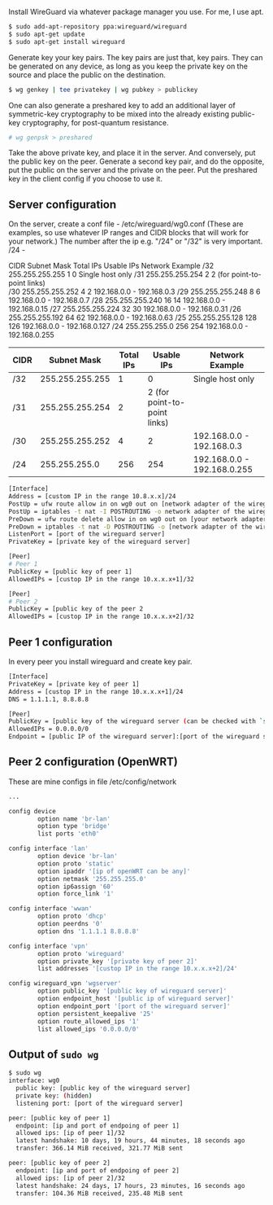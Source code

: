 Install WireGuard via whatever package manager you use.  For me, I use apt.

```bash
$ sudo add-apt-repository ppa:wireguard/wireguard
$ sudo apt-get update
$ sudo apt-get install wireguard
```

Generate key your key pairs.  The key pairs are just that, key pairs.  They can be
generated on any device, as long as you keep the private key on the source and 
place the public on the destination.  

```bash
$ wg genkey | tee privatekey | wg pubkey > publickey
```

One can also generate a preshared key to add an additional layer of symmetric-key cryptography to be mixed into the already existing public-key cryptography, for post-quantum resistance.

```bash
# wg genpsk > preshared
```

Take the above private key, and place it in the server.  And conversely, put the 
public key on the peer.  Generate a second key pair, and do the opposite, put the
public on the server and the private on the peer.  Put the preshared key in the client config if you choose to use it.

## Server configuration

On the server, create a conf file - /etc/wireguard/wg0.conf (These are examples,
so use whatever IP ranges and CIDR blocks that will work for your network.)
The number after the ip e.g. "/24" or "/32" is very important.
/24 - 

CIDR	Subnet Mask	Total IPs	Usable IPs	Network Example
/32	255.255.255.255	1	0	Single host only
/31	255.255.255.254	2	2 (for point-to-point links)	
/30	255.255.255.252	4	2	192.168.0.0 - 192.168.0.3
/29	255.255.255.248	8	6	192.168.0.0 - 192.168.0.7
/28	255.255.255.240	16	14	192.168.0.0 - 192.168.0.15
/27	255.255.255.224	32	30	192.168.0.0 - 192.168.0.31
/26	255.255.255.192	64	62	192.168.0.0 - 192.168.0.63
/25	255.255.255.128	128	126	192.168.0.0 - 192.168.0.127
/24	255.255.255.0	256	254	192.168.0.0 - 192.168.0.255

| CIDR  | Subnet Mask        | Total IPs | Usable IPs                     | Network Example                  |
|-------|--------------------|-----------|--------------------------------|----------------------------------|
| /32   | 255.255.255.255   | 1         | 0                              | Single host only                |
| /31   | 255.255.255.254   | 2         | 2 (for point-to-point links)   |                                  |
| /30   | 255.255.255.252   | 4         | 2                              | 192.168.0.0 - 192.168.0.3       |
| /24   | 255.255.255.0     | 256       | 254                            | 192.168.0.0 - 192.168.0.255     |

```bash
[Interface]
Address = [custom IP in the range 10.8.x.x]/24
PostUp = ufw route allow in on wg0 out on [network adapter of the wireguard server]
PostUp = iptables -t nat -I POSTROUTING -o network adapter of the wireguard server] -j MASQUERADE
PreDown = ufw route delete allow in on wg0 out on [your network adapter]
PreDown = iptables -t nat -D POSTROUTING -o [network adapter of the wireguard server] -j MASQUERADE
ListenPort = [port of the wireguard server]
PrivateKey = [private key of the wireguard server]

[Peer]
# Peer 1
PublicKey = [public key of peer 1]
AllowedIPs = [custop IP in the range 10.x.x.x+1]/32

[Peer]
# Peer 2
PublicKey = [public key of the peer 2
AllowedIPs = [custop IP in the range 10.x.x.x+2]/32
```

## Peer 1 configuration
In every peer you install wireguard and create key pair.

```bash
[Interface]
PrivateKey = [private key of peer 1]
Address = [custop IP in the range 10.x.x.x+1]/24
DNS = 1.1.1.1, 8.8.8.8

[Peer]
PublicKey = [public key of the wireguard server (can be checked with `sudo wg` on the server)]
AllowedIPs = 0.0.0.0/0
Endpoint = [public IP of the wireguard server]:[port of the wireguard server]
```

## Peer 2 configuration (OpenWRT)
These are mine configs in file /etc/config/network

```bash
...

config device
        option name 'br-lan'
        option type 'bridge'
        list ports 'eth0'

config interface 'lan'
        option device 'br-lan'
        option proto 'static'
        option ipaddr '[ip of openWRT can be any]'
        option netmask '255.255.255.0'
        option ip6assign '60'
        option force_link '1'

config interface 'wwan'
        option proto 'dhcp'
        option peerdns '0'
        option dns '1.1.1.1 8.8.8.8'

config interface 'vpn'
        option proto 'wireguard'
        option private_key '[private key of peer 2]'
        list addresses '[custop IP in the range 10.x.x.x+2]/24'

config wireguard_vpn 'wgserver'
        option public_key '[public key of wireguard server]'
        option endpoint_host '[public ip of wireguard server]'
        option endpoint_port '[port of the wireguard server]'
        option persistent_keepalive '25'
        option route_allowed_ips '1'
        list allowed_ips '0.0.0.0/0'
```

## Output of `sudo wg`

```bash
$ sudo wg
interface: wg0
  public key: [public key of the wireguard server]
  private key: (hidden)
  listening port: [port of the wireguard server]

peer: [public key of peer 1]
  endpoint: [ip and port of endpoing of peer 1]
  allowed ips: [ip of peer 1]/32
  latest handshake: 10 days, 19 hours, 44 minutes, 18 seconds ago
  transfer: 366.14 MiB received, 321.77 MiB sent

peer: [public key of peer 2]
  endpoint: [ip and port of endpoing of peer 2]
  allowed ips: [ip of peer 2]/32
  latest handshake: 24 days, 17 hours, 23 minutes, 16 seconds ago
  transfer: 104.36 MiB received, 235.48 MiB sent
```
